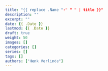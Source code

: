 ```yaml
---
title: "{{ replace .Name "-" " " | title }}"
description: ""
excerpt: ""
date: {{ .Date }}
lastmod: {{ .Date }}
draft: true
weight: 50
images: []
categories: []
series: []
tags: []
authors: ["Henk Verlinde"]
---
```


